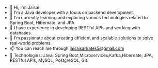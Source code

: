 - 👋 Hi, I'm Jaisai 
- 👀 I'm a Java developer with a focus on backend development.
- 🌱 I'm currently learning and exploring various technologies related to Spring Boot, Hibernate, and JPA.
- 💼 I have experience in developing RESTful APIs and working with databases.
- 💞️ I'm passionate about creating efficient and scalable solutions to solve real-world problems.
- 📫 You can reach me through jaisaisarkates5@gmail.com 
- 🔧 Technologies: Java, Spring Boot,Microservices,Kafka,Hibernate, JPA, RESTful APIs, MySQL, PostgreSQL, Git.

<!---
Dev-Jaisai/Dev-Jaisai is a ✨ special ✨ repository because its `README.md` (this file) appears on your GitHub profile.
You can click the Preview link to take a look at your changes.
--->
